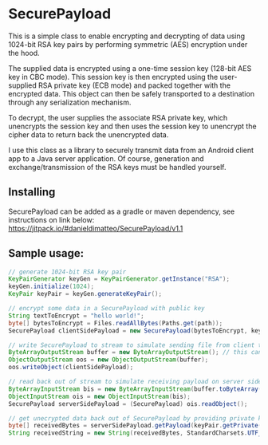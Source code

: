# SecurePayload

This is a simple class to enable encrypting and decrypting of data using 1024-bit RSA key pairs by performing symmetric (AES) 
encryption under the hood.

The supplied data is encrypted using a one-time session key (128-bit AES key in CBC mode). This session key is then 
encrypted using the user-supplied RSA private key (ECB mode) and packed together with the encrypted data. This object can
then be safely transported to a destination through any serialization mechanism. 

To decrypt, the user supplies the associate RSA private key, which unencrypts the session key and then uses the session key 
to unencrypt the cipher data to return back the unencrypted data.

I use this class as a library to securely transmit data from an Android client app to a Java server application. Of course, 
generation and exchange/transmission of the RSA keys must be handled yourself.

## Installing
SecurePayload can be added as a gradle or maven dependency, see instructions on link below:
https://jitpack.io/#danieldimatteo/SecurePayload/v1.1

## Sample usage:
```java
// generate 1024-bit RSA key pair
KeyPairGenerator keyGen = KeyPairGenerator.getInstance("RSA");
keyGen.initialize(1024);
KeyPair keyPair = keyGen.generateKeyPair();

// encrypt some data in a SecurePayload with public key
String textToEncrypt = "hello world!";
byte[] bytesToEncrypt = Files.readAllBytes(Paths.get(path));
SecurePayload clientSidePayload = new SecurePayload(bytesToEncrypt, keyPair.getPublic());

// write SecurePayload to stream to simulate sending file from client to server 
ByteArrayOutputStream buffer = new ByteArrayOutputStream(); // this can be a FileOutputStream to write to file
ObjectOutputStream oos = new ObjectOutputStream(buffer);
oos.writeObject(clientSidePayload);

// read back out of stream to simulate receiving payload on server side
ByteArrayInputStream bis = new ByteArrayInputStream(buffer.toByteArray()); // this can be a FileInputStream to read from file
ObjectInputStream ois = new ObjectInputStream(bis);
SecurePayload serverSidePayload = (SecurePayload) ois.readObject();

// get unecrypted data back out of SecurePayload by providing private key
byte[] receivedBytes = serverSidePayload.getPayload(keyPair.getPrivate());
String receivedString = new String(receivedBytes, StandardCharsets.UTF_8);
```
